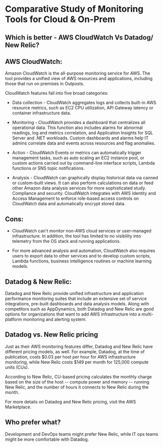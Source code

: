 # Comparative Study of Monitoring Tools for Cloud & On-Prem



## Which is better - AWS CloudWatch Vs Datadog/ New Relic?

## AWS CloudWatch:

Amazon CloudWatch is the all-purpose monitoring service for AWS. The tool provides a unified view of AWS resources and applications, including those that run on premises in Outposts.

CloudWatch features fall into five broad categories:

- Data collection -  CloudWatch aggregates logs and collects built-in AWS resource metrics, such as EC2 CPU utilization, API Gateway latency or container infrastructure data.

- Monitoring - CloudWatch provides a dashboard that centralizes all operational data. This function also includes alarms for abnormal readings, log and metrics correlation, and Application Insights for SQL Server and .NET workloads. Custom dashboards and alarms help IT admins correlate data and events across resources and flag anomalies.

- Action -  CloudWatch Events or metrics can automatically trigger management tasks, such as auto scaling an EC2 instance pool, or custom actions carried out by command-line interface scripts, Lambda functions or SNS topic notifications.

- Analysis -  CloudWatch can graphically display historical data via canned or custom-built views. It can also perform calculations on data or feed other Amazon data analysis services for more sophisticated study.
Compliance and security. CloudWatch integrates with AWS Identity and Access Management to enforce role-based access controls on CloudWatch data and automatically encrypt stored data.





## Cons: 

- CloudWatch can't monitor non-AWS cloud services or user-managed infrastructure. In addition, the tool has limited to no visibility into telemetry from the OS stack and running applications.

- For more advanced analysis and automation, CloudWatch also requires users to export data to other services and to develop custom scripts, Lambda functions, business intelligence routines or machine learning models.

## Datadog & New Relic:

Datadog and New Relic provide unified infrastructure and application performance monitoring suites that include an extensive set of service integrations, pre-built dashboards and data analysis models. Along with competitors such as AppDynamics, both Datadog and New Relic are good options for organizations that want to add AWS infrastructure into a multi-platform monitoring and alerting system.


## Datadog vs. New Relic pricing

Just as their AWS monitoring features differ, Datadog and New Relic have different pricing models, as well. 
For example, Datadog, at the time of publication, costs $0.03 per host per hour for AWS infrastructure monitoring, while New Relic costs $149 per month for 125,000 compute units (CUs). 

According to New Relic, CU-based pricing calculates the monthly charge based on the size of the host -- compute power and memory -- running New Relic, and the number of hours it connects to New Relic during the month.

For more details on Datadog and New Relic pricing, visit the AWS Marketplace.


## Who prefer what?

Development and DevOps teams might prefer New Relic, while IT ops teams might be more comfortable with Datadog.

